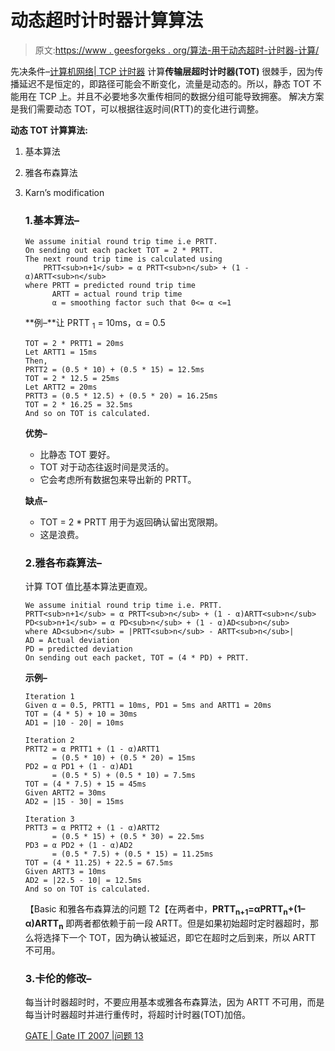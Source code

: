 # 动态超时计时器计算算法

> 原文:[https://www . geesforgeks . org/算法-用于动态超时-计时器-计算/](https://www.geeksforgeeks.org/algorithm-for-dynamic-time-out-timer-calculation/)

先决条件–[计算机网络| TCP 计时器](https://www.geeksforgeeks.org/computer-network-tcp-timers/)
计算**传输层超时计时器(TOT)** 很棘手，因为传播延迟不是恒定的，即路径可能会不断变化，流量是动态的。所以，静态 TOT 不能用在 TCP 上。并且不必要地多次重传相同的数据分组可能导致拥塞。
解决方案是我们需要动态 TOT，可以根据往返时间(RTT)的变化进行调整。

**动态 TOT 计算算法:**

1.  基本算法
2.  雅各布森算法
3.  Karn’s modification

    ### 1.基本算法–

    ```
    We assume initial round trip time i.e PRTT.
    On sending out each packet TOT = 2 * PRTT. 
    The next round trip time is calculated using
        PRTT<sub>n+1</sub> = α PRTT<sub>n</sub> + (1 - α)ARTT<sub>n</sub>
    where PRTT = predicted round trip time
          ARTT = actual round trip time
          α = smoothing factor such that 0<= α <=1 

    ```

    **例–**让 PRTT <sub>1</sub> = 10ms，α = 0.5

    ```
    TOT = 2 * PRTT1 = 20ms 
    Let ARTT1 = 15ms
    Then,
    PRTT2 = (0.5 * 10) + (0.5 * 15) = 12.5ms
    TOT = 2 * 12.5 = 25ms
    Let ARTT2 = 20ms
    PRTT3 = (0.5 * 12.5) + (0.5 * 20) = 16.25ms
    TOT = 2 * 16.25 = 32.5ms
    And so on TOT is calculated.

    ```

    **优势–**

    *   比静态 TOT 要好。
    *   TOT 对于动态往返时间是灵活的。
    *   它会考虑所有数据包来导出新的 PRTT。

    **缺点–**

    *   TOT = 2 * PRTT 用于为返回确认留出宽限期。
    *   这是浪费。

    ### 2.雅各布森算法–

    计算 TOT 值比基本算法更直观。

    ```
    We assume initial round trip time i.e. PRTT.
    PRTT<sub>n+1</sub> = α PRTT<sub>n</sub> + (1 - α)ARTT<sub>n</sub> 
    PD<sub>n+1</sub> = α PD<sub>n</sub> + (1 - α)AD<sub>n</sub> 
    where AD<sub>n</sub> = |PRTT<sub>n</sub> - ARTT<sub>n</sub>|
    AD = Actual deviation
    PD = predicted deviation
    On sending out each packet, TOT = (4 * PD) + PRTT. 

    ```

    **示例–**

    ```
    Iteration 1
    Given α = 0.5, PRTT1 = 10ms, PD1 = 5ms and ARTT1 = 20ms
    TOT = (4 * 5) + 10 = 30ms
    AD1 = |10 - 20| = 10ms

    Iteration 2
    PRTT2 = α PRTT1 + (1 - α)ARTT1
          = (0.5 * 10) + (0.5 * 20) = 15ms
    PD2 = α PD1 + (1 - α)AD1
          = (0.5 * 5) + (0.5 * 10) = 7.5ms
    TOT = (4 * 7.5) + 15 = 45ms
    Given ARTT2 = 30ms
    AD2 = |15 - 30| = 15ms

    Iteration 3
    PRTT3 = α PRTT2 + (1 - α)ARTT2
          = (0.5 * 15) + (0.5 * 30) = 22.5ms
    PD3 = α PD2 + (1 - α)AD2
          = (0.5 * 7.5) + (0.5 * 15) = 11.25ms
    TOT = (4 * 11.25) + 22.5 = 67.5ms
    Given ARTT3 = 10ms
    AD2 = |22.5 - 10| = 12.5ms
    And so on TOT is calculated.

    ```

    【Basic 和雅各布森算法的问题 T2【在两者中，**PRTT<sub>n+1</sub>=αPRTT<sub>n</sub>+(1–α)ARTT<sub>n</sub>**
    即两者都依赖于前一段 ARTT。但是如果初始超时定时器超时，那么将选择下一个 TOT，因为确认被延迟，即它在超时之后到来，所以 ARTT 不可用。

    ### 3.卡伦的修改–

    每当计时器超时时，不要应用基本或雅各布森算法，因为 ARTT 不可用，而是每当计时器超时并进行重传时，将超时计时器(TOT)加倍。

    [GATE | Gate IT 2007 |问题 13](https://www.geeksforgeeks.org/gate-gate-it-2007-question-13/)